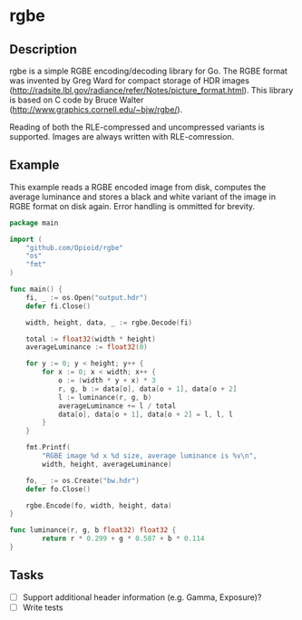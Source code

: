 rgbe
====

Description
-----------

rgbe is a simple RGBE encoding/decoding library for Go. The RGBE format was invented by Greg Ward for compact storage of HDR images (http://radsite.lbl.gov/radiance/refer/Notes/picture_format.html). This library is based on C code by Bruce Walter (http://www.graphics.cornell.edu/~bjw/rgbe/).

Reading of both the RLE-compressed and uncompressed variants is supported. Images are always written with RLE-comression.

Example
-------

This example reads a RGBE encoded image from disk, computes the average luminance and stores a black and white variant of the image in RGBE format on  disk again. Error handling is ommitted for brevity.

```Go
package main

import (
	"github.com/Opioid/rgbe"
	"os"
	"fmt"
)

func main() {
	fi, _ := os.Open("output.hdr")
	defer fi.Close()

	width, height, data, _ := rgbe.Decode(fi)

	total := float32(width * height)
	averageLuminance := float32(0)

	for y := 0; y < height; y++ {
		for x := 0; x < width; x++ {
			o := (width * y + x) * 3
			r, g, b := data[o], data[o + 1], data[o + 2]
			l := luminance(r, g, b)
			averageLuminance += l / total
			data[o], data[o + 1], data[o + 2] = l, l, l
		}
	}

	fmt.Printf(
		"RGBE image %d x %d size, average luminance is %v\n", 
		width, height, averageLuminance)

	fo, _ := os.Create("bw.hdr")
	defer fo.Close()

	rgbe.Encode(fo, width, height, data)
}

func luminance(r, g, b float32) float32 {
		return r * 0.299 + g * 0.587 + b * 0.114
}
```

Tasks
-----

- [ ] Support additional header information (e.g. Gamma, Exposure)?
- [ ] Write tests